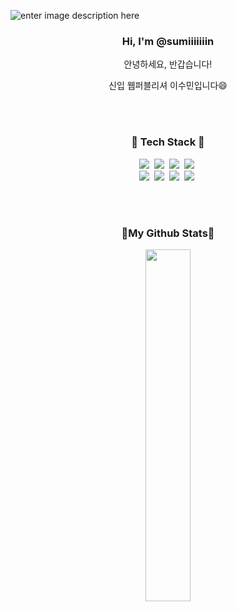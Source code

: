 ![enter image description here](https://capsule-render.vercel.app/api?type=Soft&height=100&color=gradient&text=Welcome%20Sumin%27s%20Github&fontSize=50)

<h3 align="center">Hi, I'm @sumiiiiiiin</h3>
<p align="center">안녕하세요, 반갑습니다!</p>
<p align="center">신입 웹퍼블리셔 이수민입니다😄</p>

<br>
<br>
<h3 align="center">🔨 Tech Stack 🔨</h3>
<p align="center">
<img src="https://img.shields.io/badge/HTML5-E3651D?style=flat-square&logo=html5&logoColor=white"/></a>&nbsp 
<img src="https://img.shields.io/badge/CSS3-3085C3?style=flat-square&logo=css3&logoColor=white"/></a>&nbsp
<img src="https://img.shields.io/badge/Javascript-FFB000?style=flat-square&logo=javascript&logoColor=white"/></a>&nbsp 
<img src="https://img.shields.io/badge/jQuery-3876BF?style=flat-square&logo=jquery&logoColor=white"/></a>&nbsp <br>
<img src="https://img.shields.io/badge/Figma-F5F7F8?style=flat-square&logo=Figma&logoColor=F875AA"/></a>&nbsp 
<img src="https://img.shields.io/badge/github-F5F7F8?style=flat-square&logo=github&logoColor=1F1717"/></a>&nbsp 
<img src="https://img.shields.io/badge/Visual Studio Code-007ACC?style=flat-square&logo=visualstudiocode&logoColor=white"/></a>&nbsp
<img src="https://img.shields.io/badge/codepen-181717?style=flat-square&logo=codepen&logoColor=white"/></a>&nbsp 
</p>

<br>
<br>
<h3 align="center"> 📌My Github Stats📌</h3>
<div align="center">

<a href="https://github.com/anuraghazra/github-readme-stats">
    <img src="https://github-readme-stats.vercel.app/api/top-langs/?username=sumiiiiiiin&layout=donut&show_icons=true&theme=material-palenight&hide_border=true&bg_color=20232a&icon_color=58A6FF&text_color=fff&title_color=58A6FF&count_private=true&exclude_repo=Face-Transfer-Application" width=38% />
</a>    



